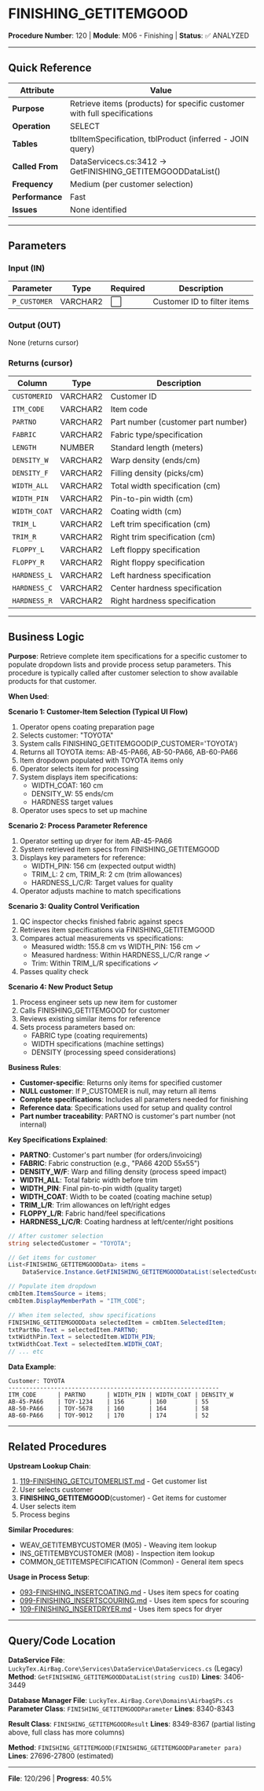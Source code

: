 # FINISHING_GETITEMGOOD

**Procedure Number**: 120 | **Module**: M06 - Finishing | **Status**: ✅ ANALYZED

---

## Quick Reference

| Attribute | Value |
|-----------|-------|
| **Purpose** | Retrieve items (products) for specific customer with full specifications |
| **Operation** | SELECT |
| **Tables** | tblItemSpecification, tblProduct (inferred - JOIN query) |
| **Called From** | DataServicecs.cs:3412 → GetFINISHING_GETITEMGOODDataList() |
| **Frequency** | Medium (per customer selection) |
| **Performance** | Fast |
| **Issues** | None identified |

---

## Parameters

### Input (IN)

| Parameter | Type | Required | Description |
|-----------|------|----------|-------------|
| `P_CUSTOMER` | VARCHAR2 | ⬜ | Customer ID to filter items |

### Output (OUT)

None (returns cursor)

### Returns (cursor)

| Column | Type | Description |
|--------|------|-------------|
| `CUSTOMERID` | VARCHAR2 | Customer ID |
| `ITM_CODE` | VARCHAR2 | Item code |
| `PARTNO` | VARCHAR2 | Part number (customer part number) |
| `FABRIC` | VARCHAR2 | Fabric type/specification |
| `LENGTH` | NUMBER | Standard length (meters) |
| `DENSITY_W` | VARCHAR2 | Warp density (ends/cm) |
| `DENSITY_F` | VARCHAR2 | Filling density (picks/cm) |
| `WIDTH_ALL` | VARCHAR2 | Total width specification (cm) |
| `WIDTH_PIN` | VARCHAR2 | Pin-to-pin width (cm) |
| `WIDTH_COAT` | VARCHAR2 | Coating width (cm) |
| `TRIM_L` | VARCHAR2 | Left trim specification (cm) |
| `TRIM_R` | VARCHAR2 | Right trim specification (cm) |
| `FLOPPY_L` | VARCHAR2 | Left floppy specification |
| `FLOPPY_R` | VARCHAR2 | Right floppy specification |
| `HARDNESS_L` | VARCHAR2 | Left hardness specification |
| `HARDNESS_C` | VARCHAR2 | Center hardness specification |
| `HARDNESS_R` | VARCHAR2 | Right hardness specification |

---

## Business Logic

**Purpose**: Retrieve complete item specifications for a specific customer to populate dropdown lists and provide process setup parameters. This procedure is typically called after customer selection to show available products for that customer.

**When Used**:

**Scenario 1: Customer-Item Selection (Typical UI Flow)**
1. Operator opens coating preparation page
2. Selects customer: "TOYOTA"
3. System calls FINISHING_GETITEMGOOD(P_CUSTOMER='TOYOTA')
4. Returns all TOYOTA items: AB-45-PA66, AB-50-PA66, AB-60-PA66
5. Item dropdown populated with TOYOTA items only
6. Operator selects item for processing
7. System displays item specifications:
   - WIDTH_COAT: 160 cm
   - DENSITY_W: 55 ends/cm
   - HARDNESS target values
8. Operator uses specs to set up machine

**Scenario 2: Process Parameter Reference**
1. Operator setting up dryer for item AB-45-PA66
2. System retrieved item specs from FINISHING_GETITEMGOOD
3. Displays key parameters for reference:
   - WIDTH_PIN: 156 cm (expected output width)
   - TRIM_L: 2 cm, TRIM_R: 2 cm (trim allowances)
   - HARDNESS_L/C/R: Target values for quality
4. Operator adjusts machine to match specifications

**Scenario 3: Quality Control Verification**
1. QC inspector checks finished fabric against specs
2. Retrieves item specifications via FINISHING_GETITEMGOOD
3. Compares actual measurements vs specifications:
   - Measured width: 155.8 cm vs WIDTH_PIN: 156 cm ✓
   - Measured hardness: Within HARDNESS_L/C/R range ✓
   - Trim: Within TRIM_L/R specifications ✓
4. Passes quality check

**Scenario 4: New Product Setup**
1. Process engineer sets up new item for customer
2. Calls FINISHING_GETITEMGOOD for customer
3. Reviews existing similar items for reference
4. Sets process parameters based on:
   - FABRIC type (coating requirements)
   - WIDTH specifications (machine settings)
   - DENSITY (processing speed considerations)

**Business Rules**:
- **Customer-specific**: Returns only items for specified customer
- **NULL customer**: If P_CUSTOMER is null, may return all items
- **Complete specifications**: Includes all parameters needed for finishing
- **Reference data**: Specifications used for setup and quality control
- **Part number traceability**: PARTNO is customer's part number (not internal)

**Key Specifications Explained**:
- **PARTNO**: Customer's part number (for orders/invoicing)
- **FABRIC**: Fabric construction (e.g., "PA66 420D 55x55")
- **DENSITY_W/F**: Warp and filling density (process speed impact)
- **WIDTH_ALL**: Total fabric width before trim
- **WIDTH_PIN**: Final pin-to-pin width (quality target)
- **WIDTH_COAT**: Width to be coated (coating machine setup)
- **TRIM_L/R**: Trim allowances on left/right edges
- **FLOPPY_L/R**: Fabric hand/feel specifications
- **HARDNESS_L/C/R**: Coating hardness at left/center/right positions

```csharp
// After customer selection
string selectedCustomer = "TOYOTA";

// Get items for customer
List<FINISHING_GETITEMGOODData> items =
    DataService.Instance.GetFINISHING_GETITEMGOODDataList(selectedCustomer);

// Populate item dropdown
cmbItem.ItemsSource = items;
cmbItem.DisplayMemberPath = "ITM_CODE";

// When item selected, show specifications
FINISHING_GETITEMGOODData selectedItem = cmbItem.SelectedItem;
txtPartNo.Text = selectedItem.PARTNO;
txtWidthPin.Text = selectedItem.WIDTH_PIN;
txtWidthCoat.Text = selectedItem.WIDTH_COAT;
// ... etc
```

**Data Example**:
```
Customer: TOYOTA
------------------------------------------------------------
ITM_CODE      | PARTNO      | WIDTH_PIN | WIDTH_COAT | DENSITY_W
AB-45-PA66    | TOY-1234    | 156       | 160        | 55
AB-50-PA66    | TOY-5678    | 160       | 164        | 58
AB-60-PA66    | TOY-9012    | 170       | 174        | 52
```

---

## Related Procedures

**Upstream Lookup Chain**:
1. [119-FINISHING_GETCUTOMERLIST.md](./119-FINISHING_GETCUTOMERLIST.md) - Get customer list
2. User selects customer
3. **FINISHING_GETITEMGOOD**(customer) - Get items for customer
4. User selects item
5. Process begins

**Similar Procedures**:
- WEAV_GETITEMBYCUSTOMER (M05) - Weaving item lookup
- INS_GETITEMBYCUSTOMER (M08) - Inspection item lookup
- COMMON_GETITEMSPECIFICATION (Common) - General item specs

**Usage in Process Setup**:
- [093-FINISHING_INSERTCOATING.md](./093-FINISHING_INSERTCOATING.md) - Uses item specs for coating
- [099-FINISHING_INSERTSCOURING.md](./099-FINISHING_INSERTSCOURING.md) - Uses item specs for scouring
- [109-FINISHING_INSERTDRYER.md](./109-FINISHING_INSERTDRYER.md) - Uses item specs for dryer

---

## Query/Code Location

**DataService File**: `LuckyTex.AirBag.Core\Services\DataService\DataServicecs.cs` (Legacy)
**Method**: `GetFINISHING_GETITEMGOODDataList(string cusID)`
**Lines**: 3406-3449

**Database Manager File**: `LuckyTex.AirBag.Core\Domains\AirbagSPs.cs`
**Parameter Class**: `FINISHING_GETITEMGOODParameter`
**Lines**: 8340-8343

**Result Class**: `FINISHING_GETITEMGOODResult`
**Lines**: 8349-8367 (partial listing above, full class has more columns)

**Method**: `FINISHING_GETITEMGOOD(FINISHING_GETITEMGOODParameter para)`
**Lines**: 27696-27800 (estimated)

---

**File**: 120/296 | **Progress**: 40.5%
